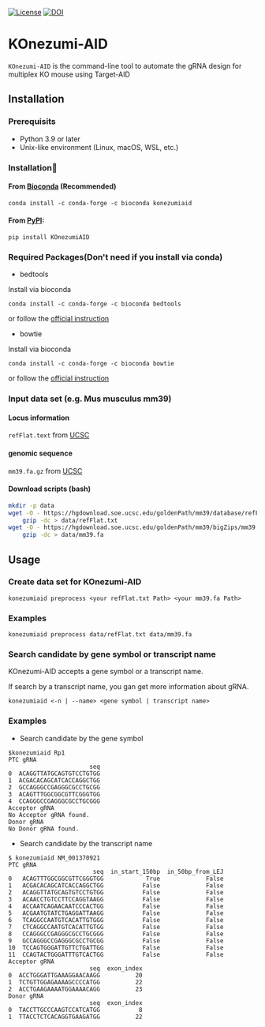[![License](https://img.shields.io/badge/License-MIT-9cf.svg)](https://choosealicense.com/licenses/mit/)
[![DOI](https://zenodo.org/badge/673151657.svg)](https://zenodo.org/badge/latestdoi/673151657)

# KOnezumi-AID
`KOnezumi-AID` is the command-line tool to automate the gRNA design for multiplex KO mouse using Target-AID

## Installation
### Prerequisits
- Python 3.9 or later
- Unix-like environment (Linux, macOS, WSL, etc.)

### Installation🔨
#### From [Bioconda](https://anaconda.org/bioconda/konezumiaid) (Recommended)

`conda install -c conda-forge -c bioconda konezumiaid`

#### From [PyPI](https://libraries.io/pypi/KOnezumiAID):

`pip install KOnezumiAID`

### Required Packages(Don't need if you install via conda)
- bedtools

Install via bioconda

`conda install -c conda-forge -c bioconda bedtools`

or follow the [official instruction](https://bedtools.readthedocs.io/en/latest/content/installation.html)

- bowtie

Install via bioconda

`conda install -c conda-forge -c bioconda bowtie`

or follow the [official instruction](https://bowtie-bio.sourceforge.net/manual.shtml#:~:text=is%20future%20work.-,Obtaining%20Bowtie,-You%20may%20download)

### Input data set (e.g. Mus musculus mm39)
#### Locus information
`refFlat.text` from [UCSC](
https://hgdownload.soe.ucsc.edu/goldenPath/mm39/database/
)

#### genomic sequence
`mm39.fa.gz` from [UCSC](
https://hgdownload.soe.ucsc.edu/goldenPath/mm39/bigZips/
)

#### Download scripts (bash)

```bash
mkdir -p data
wget -O - https://hgdownload.soe.ucsc.edu/goldenPath/mm39/database/refFlat.txt.gz |
    gzip -dc > data/refFlat.txt
wget -O - https://hgdownload.soe.ucsc.edu/goldenPath/mm39/bigZips/mm39.fa.gz |
    gzip -dc > data/mm39.fa
```



## Usage
### Create data set for KOnezumi-AID

`konezumiaid preprocess <your refFlat.txt Path> <your mm39.fa Path>`
### Examples
`konezumiaid preprocess data/refFlat.txt data/mm39.fa`

### Search candidate by gene symbol or transcript name
KOnezumi-AID accepts a gene symbol or a transcript name.

If search by a transcript name, you gan get more information about gRNA.

`konezumiaid <-n | --name> <gene symbol | transcript name>`

### Examples
- Search candidate by the gene symbol
```
$konezumiaid Rp1
PTC gRNA
                       seq
0  ACAGGTTATGCAGTGTCCTGTGG
1  ACGACACAGCATCACCAGGCTGG
2  GCCAGGGCCGAGGGCGCCTGCGG
3  ACAGTTTGGCGGCGTTCGGGTGG
4  CCAGGGCCGAGGGCGCCTGCGGG
Acceptor gRNA
No Acceptor gRNA found.
Donor gRNA
No Donor gRNA found.
```

- Search candidate by the transcript name

```
$ konezumiaid NM_001370921
PTC gRNA
                        seq  in_start_150bp  in_50bp_from_LEJ
0   ACAGTTTGGCGGCGTTCGGGTGG            True             False
1   ACGACACAGCATCACCAGGCTGG           False             False
2   ACAGGTTATGCAGTGTCCTGTGG           False             False
3   ACAACCTGTCCTTCCAGGTAAGG           False             False
4   ACCAATCAGAACAATCCCACTGG           False             False
5   ACGAATGTATCTGAGGATTAAGG           False             False
6   TCAGGCCAATGTCACATTGTGGG           False             False
7   CTCAGGCCAATGTCACATTGTGG           False             False
8   CCAGGGCCGAGGGCGCCTGCGGG           False             False
9   GCCAGGGCCGAGGGCGCCTGCGG           False             False
10  TCCAGTGGGATTGTTCTGATTGG           False             False
11  CCAGTACTGGGATTTGTCACTGG           False             False
Acceptor gRNA
                       seq  exon_index
0  ACCTGGGATTGAAAGGAACAAGG          20
1  TCTGTTGGAGAAAAGCCCCATGG          22
2  ACCTGAAGAAAATGGAAAACAGG          23
Donor gRNA
                       seq  exon_index
0  TACCTTGCCCAAGTCCATCATGG           8
1  TTACCTCTCACAGGTGAAGATGG          22
```
